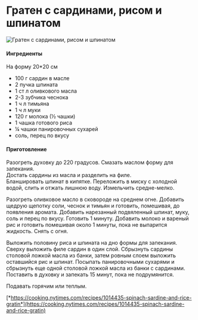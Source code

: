 # Гратен с сардинами, рисом и шпинатом

![Гратен с сардинами, рисом и шпинатом](https://i.pinimg.com/564x/66/b9/51/66b951300e50e57c217368ec2aea15ff.jpg)

#### Ингредиенты

На форму 20*20 см

* 100 г сардин в масле
* 2 пучка шпината
* 1 ст л оливкового масла
* 2-3 зубчика чеснока
* 1 ч л тимьяна
* 1 ч л муки
* 120 г молока (½ чашки)
* 1 чашка готового риса
* ¼ чашки панировочных сухарей
* соль, перец по вкусу
  
#### Приготовление

Разогреть духовку до 220 градусов. Смазать маслом форму для запекания.  
Достать сардины из масла и разделить на филе.  
Бланшировать шпинат в кипятке. Переложить в миску с холодной водой, слить и отжать лишнюю воду. Измельчить средне-мелко. 

Разогреть оливковое масло в сковороде на среднем огне. Добавить щедрую щепотку соли, чеснок и тимьян и готовить, помешивая, до появления аромата. Добавить нарезанный подвяленный шпинат, муку, соль и перец по вкусу. Готовить 1 минуту. Добавить молоко и вареный рис и готовить помешивая около 1 минуты, пока не выпарится жидкость. Снять с огня.

Выложить половину риса и шпината на дно формы для запекания. Сверху выложить филе сардин в один слой. Сбрызнуть сардины столовой ложкой масла из банки, затем ровным слоем выложить оставшийся рис и шпинат. Посыпать панировочными сухарями и сбрызнуть еще одной столовой ложкой масла из банки с сардинами. Поставить в духовку и запекать 15 минут, пока не подрумянится.

Подавать горячим или теплым.

[*https://cooking.nytimes.com/recipes/1014435-spinach-sardine-and-rice-gratin*](https://cooking.nytimes.com/recipes/1014435-spinach-sardine-and-rice-gratin)
